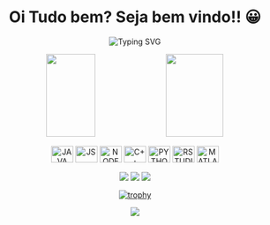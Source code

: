 <div>
  
  <h1 align="center">
    Oi Tudo bem? Seja bem vindo!! 😀
  </h1>
  
  <p align="center">
    <img src="https://readme-typing-svg.demolab.com?font=&size=18&duration=2500&pause=1000&color=B62EF7&center=true&vCenter=true&multiline=true&repeat=false&width=700&height=125&lines=Ola%2C+pra+quem+n%C3%A3o+me+conhece+me+chamo+Daniel+Reis+sou+estudante;de+engenharia+de+computa%C3%A7%C3%A3o+no+IFMG+Campus+Bambui.;Atualmente+estudando+Java+e+Python.;Meu+objetivo+%C3%A9+trabalhar+com+Backend+e+IA;e+cada+dia+mais+aperfei%C3%A7oar+meus+conhecimentos!!" alt="Typing SVG" />
  </p>
  
</div>

<div align="center">
  
  <img height="150em" align="center" width="42%" src="https://github-readme-stats.vercel.app/api?username=drgsantaana&count_private=true&show_icons=true&theme=midnight-purple" />

  <img height="150em" align="center" img width="45.5%" src="https://github-readme-stats.vercel.app/api/top-langs/?username=drgsantaana&layout=compact&theme=midnight-purple" />
  
</div>




<div align="center" valign="top"><br>
  
  <img align="center" alt="JAVA" height="30" width="40" src="https://cdn.jsdelivr.net/gh/devicons/devicon/icons/java/java-plain.svg" />
  <img align="center" alt="JS" height="30" width="40" src="https://cdn.jsdelivr.net/gh/devicons/devicon/icons/javascript/javascript-plain.svg" />
  <img align="center" alt="NODE" height="30" width="40" src="https://cdn.jsdelivr.net/gh/devicons/devicon/icons/nodejs/nodejs-plain.svg" />
  <img align="center" alt="C++" height="30" width="40" src="https://cdn.jsdelivr.net/gh/devicons/devicon/icons/cplusplus/cplusplus-plain.svg" />
  <img align="center" alt="PYTHON" height="30" width="40" src="https://cdn.jsdelivr.net/gh/devicons/devicon/icons/python/python-plain.svg" />
  <img align="center" alt="RSTUDIO" height="30" width="40" src="https://cdn.jsdelivr.net/gh/devicons/devicon/icons/rstudio/rstudio-plain.svg" />
  <img align="center" alt="MATLAB" height="30" width="40" src="https://cdn.jsdelivr.net/gh/devicons/devicon/icons/matlab/matlab-plain.svg" />
  
</div><br>

<div align="center">
  <a href="https://www.instagram.com/drgsantaana/" target="_blank"><img src="https://img.shields.io/badge/-Instagram-%23E4405F?style=for-the-badge&logo=instagram&logoColor=white" target="_blank"></a>
  <a href="https://www.linkedin.com/in/drgsantaana/" target="_blank"><img src="https://img.shields.io/badge/-LinkedIn-%230077B5?style=for-the-badge&logo=linkedin&logoColor=white" target="_blank"></a> 
  <a href="mailto:drgsantaana+github@gmail.com"><img src="https://img.shields.io/badge/-Gmail-%23333?style=for-the-badge&logo=gmail&logoColor=white" target="_blank"></a>
</div>


<div align="center">

  [![trophy](https://github-profile-trophy.vercel.app/?username=drgsantaana&row=2&column=3&theme=darkhub&no-bg=true)](https://github.com/ryo-ma/github-profile-trophy)

  <img src="https://visitcount.itsvg.in/api?id=drgsantaana&column=-1&label=Profile%20Views&color=12&icon=1&pretty=true" />
  
</div>
